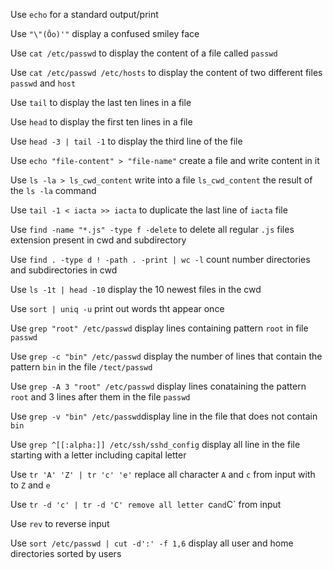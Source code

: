 Use `echo` for a standard output/print

Use `"\"(Ôo)'"` display a confused smiley face

Use `cat /etc/passwd` to display the content of a file called `passwd`

Use `cat /etc/passwd /etc/hosts` to display the content of two different files `passwd` and `host`

Use `tail` to display the last ten lines in a file

Use `head` to display the first ten lines in a file

Use `head -3 | tail -1` to display the third line of the file

Use `echo "file-content" > "file-name"` create a file and write content in it

Use `ls -la > ls_cwd_content` write into a file `ls_cwd_content` the result of the `ls -la` command

Use `tail -1 < iacta >> iacta` to duplicate the last line of `iacta` file

Use `find -name "*.js" -type f -delete` to delete all regular `.js` files extension present in cwd and subdirectory

Use `find . -type d ! -path . -print | wc -l` count number directories and subdirectories in cwd

Use `ls -1t | head -10` display the 10 newest files in the cwd

Use `sort | uniq -u` print out words tht appear once

Use `grep "root" /etc/passwd` display lines containing pattern `root` in file `passwd`

Use `grep -c "bin" /etc/passwd` display the number of lines that contain the pattern `bin` in the file `/tect/passwd`

Use `grep -A 3 "root" /etc/passwd` display lines conataining the pattern `root` and 3 lines after them in the file `passwd`

Use `grep -v "bin" /etc/passwd`display line in the file that does not contain `bin`

Use `grep ^[[:alpha:]] /etc/ssh/sshd_config` display all line in the file starting with a letter including capital letter

Use `tr 'A' 'Z' | tr 'c' 'e'` replace all character `A` and `c` from input with to `Z` and `e`

Use `tr -d 'c' | tr -d 'C' remove all letter `c` and `C` from input

Use `rev` to reverse input

Use `sort /etc/passwd | cut -d':' -f 1,6` display all user and home directories sorted by users 
